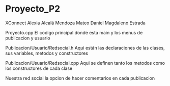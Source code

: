 # Proyecto_P2

XConnect
Alexia Alcalá Mendoza
Mateo Daniel Magdaleno Estrada

Proyecto.cpp
El codigo principal donde esta main y los menus de publicacion y usuario 

Publicacion/Usuario/Redsocial.h
Aqui están las declaraciones de las clases, sus variables, metodos y constructores 

Publicacion/Usuario/Redsocial.cpp
Aqui se definen tanto los metodos como los constructores de cada clase


Nuestra red social la opcion de hacer comentarios en cada publicacion 
